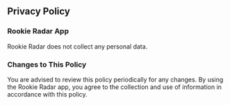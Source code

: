 ##  Privacy Policy

### Rookie Radar App
Rookie Radar does not collect any personal data.

### Changes to This Policy
You are advised to review this policy periodically for any changes. By using the Rookie Radar app, you agree to the collection and use of information in accordance with this policy.
